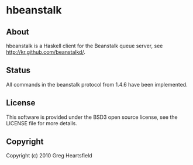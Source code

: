 hbeanstalk
==========

About
-----

hbeanstalk is a Haskell client for the Beanstalk queue server, see <http://kr.github.com/beanstalkd/>.

Status
------

All commands in the beanstalk protocol from 1.4.6 have been implemented.

License
-------

This software is provided under the BSD3 open source license, see the LICENSE file for more details.

Copyright
---------

Copyright (c) 2010 Greg Heartsfield

